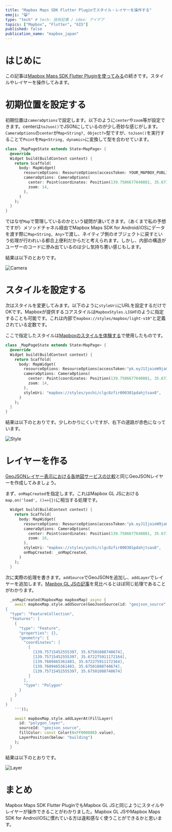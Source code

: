 ```yaml
---
title: "Mapbox Maps SDK Flutter Pluginでスタイル・レイヤーを操作する"
emoji: "😸"
type: "tech" # tech: 技術記事 / idea: アイデア
topics: ["Mapbox", "Flutter", "GIS"]
published: false
publication_name: "mapbox_japan"
---
```


# はじめに

この記事は[Mapbox Maps SDK Flutter Pluginを使ってみる](https://zenn.dev/ottylab/articles/d9ba57ca498170)の続きです。スタイルやレイヤーを操作してみます。

# 初期位置を設定する

初期位置は`cameraOptions`で設定します。以下のように`center`や`zoom`等が設定できます。centerは`toJson()`でJSONにしているのが少し奇妙な感じがします。`CameraOptions`の`center`が`Map<String?, Object?>`型ですが、`toJson()`を実行することで`Point`を`Map<String, dynamic>`に変換して型を合わせています。

```Dart
class _MapPageState extends State<MapPage> {
  @override
  Widget build(BuildContext context) {
    return Scaffold(
      body: MapWidget(
        resourceOptions: ResourceOptions(accessToken: YOUR_MAPBOX_PUBLIC_ACCESS_TOKEN),
        cameraOptions: CameraOptions(
          center: Point(coordinates: Position(139.7586677640881, 35.67369269880291)).toJson(),
          zoom: 14,
        ),
      )
    );
  }
}
```

ではなぜ`Map`で管理しているのかという疑問が湧いてきます。（あくまで私の予想ですが）メソッドチャネル経由でMapbox Maps SDK for Android/iOSにデータを渡す際に`Map<String, Any>`で渡し、ネイティブ側のオブジェクトに戻すという処理が行われいる都合上便利だからだと考えられます。しかし、内部の構造がユーザーのコードに滲み出ているのは少し気持ち悪い感じもします。

結果は以下のとおりです。

![Camera](/images/articles/48bc1a0b1acde2/camera.png)


# スタイルを設定する

次はスタイルを変更してみます。以下のように`styleUri`にURLを設定するだけでOKです。Mapboxが提供するコアスタイルは`MapboxStyles.LIGHT`のように指定することも可能です。これは内部で`mapbox://styles/mapbox/light-v10"`と定義されている定数です。

ここで指定したスタイルは[Mapboxのスタイルを体験する](https://zenn.dev/mapbox_japan/articles/28e581db08ca16)で使用したものです。

```Dart
class _MapPageState extends State<MapPage> {
  @override
  Widget build(BuildContext context) {
    return Scaffold(
      body: MapWidget(
        resourceOptions: ResourceOptions(accessToken:"pk.eyJ1IjoieW9jaGkiLCJhIjoiY2xmczlxNzB0MDQ1cDNwb2I2aW03MTJ3aSJ9.uG_I8gTs85c1eP3eJj9MUA" ),
        cameraOptions: CameraOptions(
          center: Point(coordinates: Position(139.7586677640881, 35.67369269880291)).toJson(),
          zoom: 14,
        ),
        styleUri: "mapbox://styles/yochi/clgc8zfir000301pdahjtsax8",
      )
    );
  }
}
```

結果は以下のとおりです。少しわかりにくいですが、右下の道路が赤色になっています。

![Style](/images/articles/48bc1a0b1acde2/style.png)


# レイヤーを作る

[GeoJSONレイヤー表示における各地図サービスの比較](https://zenn.dev/mapbox_japan/articles/c7d08d14c4ed73#mapbox-gl-js)と同じGeoJSONレイヤーを作成してみましょう。

まず、`onMapCreated`を指定します。これはMapbox GL JSにおける`map.on('load', ()=>{})`に相当する処理です。

```Dart
  Widget build(BuildContext context) {
    return Scaffold(
      body: MapWidget(
        resourceOptions: ResourceOptions(accessToken:"pk.eyJ1IjoieW9jaGkiLCJhIjoiY2xmczlxNzB0MDQ1cDNwb2I2aW03MTJ3aSJ9.uG_I8gTs85c1eP3eJj9MUA" ),
        cameraOptions: CameraOptions(
          center: Point(coordinates: Position(139.7586677640881, 35.67369269880291)).toJson(),
          zoom: 16,
        ),
        styleUri: "mapbox://styles/yochi/clgc8zfir000301pdahjtsax8",
        onMapCreated: _onMapCreated,
      )
    );
  }
```

次に実際の処理を書きます。`addSource`でGeoJSONを追加し、`addLayer`でレイヤーを追加します。[Mapbox GL JSの記事](https://zenn.dev/mapbox_japan/articles/c7d08d14c4ed73#mapbox-gl-js)を見比べるとほぼ同じ処理であることがわかります。

```Dart
  _onMapCreated(MapboxMap mapboxMap) async {
    await mapboxMap.style.addSource(GeoJsonSource(id: "geojson_source", data: '''
{
  "type": "FeatureCollection",
  "features": [
    {
      "type": "Feature",
      "properties": {},
      "geometry": {
        "coordinates": [
          [
            [139.75715452555397, 35.67501088740674],
            [139.75715452555397, 35.672275911172164],
            [139.7609465361483, 35.672275911172164],
            [139.7609465361483, 35.67501088740674],
            [139.75715452555397, 35.67501088740674]
          ]
        ],
        "type": "Polygon"
      }
    }
  ]
}
    '''));

    await mapboxMap.style.addLayerAt(FillLayer(
      id: "polygon_layer",
      sourceId: "geojson_source",
      fillColor: const Color(0xFF000088).value),
      LayerPosition(below: "building")
    );
  }
```

結果は以下のとおりです。

![Layer](/images/articles/48bc1a0b1acde2/layer.png)


# まとめ

Mapbox Maps SDK Flutter PluginでもMapbox GL JSと同じようにスタイルやレイヤーが操作できることがわかりました。Mapbox GL JSやMapbox Maps SDK for Androi/iOSに慣れている方は違和感なく使うことができるかと思います。
